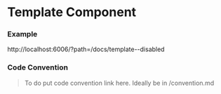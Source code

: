 # Template Component

### Example

http://localhost:6006/?path=/docs/template--disabled

### Code Convention

> To do put code convention link here. Ideally be in <root>/convention.md
